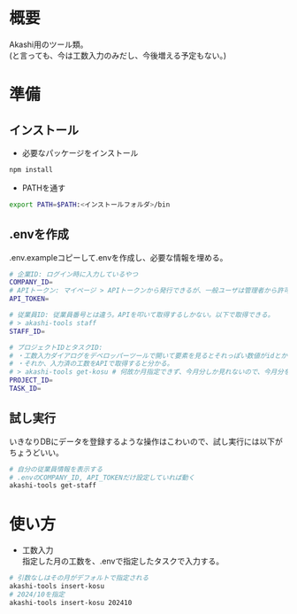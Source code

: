 # 概要

Akashi用のツール類。  
(と言っても、今は工数入力のみだし、今後増える予定もない。)

# 準備

## インストール

- 必要なパッケージをインストール

```sh
npm install
```

- PATHを通す

```sh
export PATH=$PATH:<インストールフォルダ>/bin
```

## .envを作成

.env.exampleコピーして.envを作成し、必要な情報を埋める。

```sh
# 企業ID: ログイン時に入力しているやつ
COMPANY_ID=
# APIトークン: マイページ > APIトークンから発行できるが、一般ユーザは管理者から許可がないと発行できない
API_TOKEN=

# 従業員ID: 従業員番号とは違う。APIを叩いて取得するしかない。以下で取得できる。
# > akashi-tools staff
STAFF_ID=

# プロジェクトIDとタスクID:
# ・工数入力ダイアログをデベロッパーツールで開いて要素を見るとそれっぽい数値がidとかclassに入ってるので頑張って見つける。
# ・それか、入力済の工数をAPIで取得すると分かる。
# > akashi-tools get-kosu # 何故か月指定できず、今月分しか見れないので、今月分を一箇所入力してみてからAPI叩くと良い。
PROJECT_ID=
TASK_ID=
```

## 試し実行

いきなりDBにデータを登録するような操作はこわいので、試し実行には以下がちょうどいい。

```sh
# 自分の従業員情報を表示する
# .envのCOMPANY_ID, API_TOKENだけ設定していれば動く
akashi-tools get-staff
```

# 使い方

- 工数入力  
指定した月の工数を、.envで指定したタスクで入力する。

```sh
# 引数なしはその月がデフォルトで指定される
akashi-tools insert-kosu
# 2024/10を指定
akashi-tools insert-kosu 202410
```

